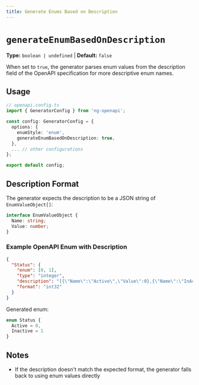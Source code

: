 ```yaml
---
title: Generate Enums Based on Description
---
```


# `generateEnumBasedOnDescription`

**Type:** `boolean | undefined` | **Default:** `false`

When set to `true`, the generator parses enum values from the description field of the OpenAPI specification for more descriptive enum names.

## Usage

```typescript
// openapi.config.ts
import { GeneratorConfig } from 'ng-openapi';

const config: GeneratorConfig = {
  options: {
    enumStyle: 'enum',
    generateEnumBasedOnDescription: true,
  },
  ... // other configurations
};

export default config;
```

## Description Format

The generator expects the description to be a JSON string of `EnumValueObject[]`:

```typescript
interface EnumValueObject {
  Name: string;
  Value: number;
}
```

### Example OpenAPI Enum with Description

```json
{
  "Status": {
    "enum": [0, 1],
    "type": "integer",
    "description": "[{\"Name\":\"Active\",\"Value\":0},{\"Name\":\"InActive\",\"Value\":1}]",
    "format": "int32"
  }
}
```

Generated enum:
```typescript
enum Status {
  Active = 0,
  Inactive = 1
}
```

## Notes

- If the description doesn't match the expected format, the generator falls back to using enum values directly
